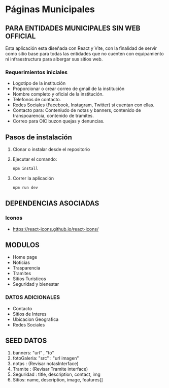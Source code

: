 # Páginas Municipales

## PARA ENTIDADES MUNICIPALES SIN WEB OFFICIAL

Esta aplicación esta diseñada con React y Vite, con la finalidad de servir como sitio base para todas las entidades que no cuenten con equipamiento ni infraestructura para albergar sus sitios web.

### Requerimientos iniciales

- Logotipo de la institución
- Proporcionar o crear correo de  gmail de la institución
- Nombre completo y oficial de la institución.
- Telefonos de contacto.
- Redes Sociales (Facebook, Instagram, Twitter) si cuentan con ellas.
- Contacto para: Conteniudo de notas y banners, contenido de transpoarencia, contenido de tramites.
- Correo para OIC buzon quejas y denuncias.

## Pasos de instalación

1. Clonar o instalar desde el repositorio
2. Ejecutar el comando:

    ```bash
    npm install
    ```

3. Correr la aplicación

    ```bash
    npm run dev
    ```

## DEPENDENCIAS ASOCIADAS

### Iconos

- <https://react-icons.github.io/react-icons/>

## MODULOS

- Home page
- Noticias
- Trasparencia
- Tramites
- Sitios Turisticos
- Seguridad y bienestar

### DATOS ADICIONALES

- Contacto
- Sitios de Interes
- Ubicacion Geografica
- Redes Sociales

## SEED DATOS

1. banners: "url" , "to"  
2. fotoGaleria: "src" : "url imagen"
3. notas : (Revisar notasInterface)
4. Tramite : (Revisar Tramite interface)
5. Seguridad : title, description, contact, img
6. Sitios: name, description, image, features[]